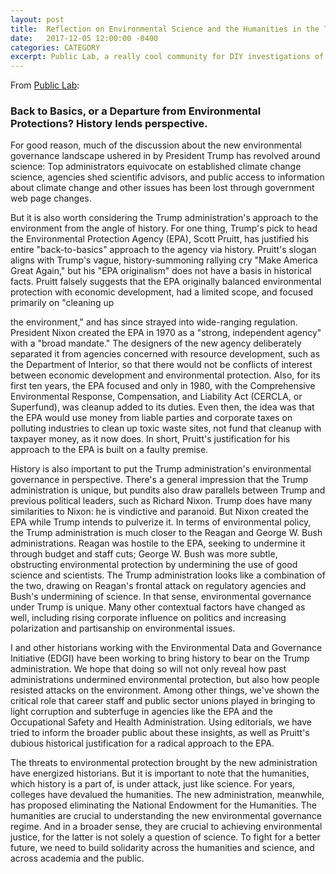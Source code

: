 ```yaml
---
layout: post
title:  Reflection on Environmental Science and the Humanities in the Trump Administration
date:   2017-12-05 12:00:00 -0400
categories: CATEGORY
excerpt: Public Lab, a really cool community for DIY investigations of local environmental health and justice issues, asked me to contribute a piece reflecting on what it's like to be an environmental historian in the new Trump Administration. As I note, history matters because the administration justifies it's radical approach to environmental policy through history (wrongly, but nevertheless), and also because history helps put the current administration in context (by comparing it to Nixon, Reagan, and the Bushes, for example). Finally, the new administration threatens scientific research, but also the humanities -- we need solidarity to resist it. You can read the full essay at <a href=https://publiclab.org/notes/mlamadrid/12-05-2017/back-to-basics-or-a-departure-from-environmental-protections-history-lends-perspective>Public Lab</a> or in this blog post.
---
```

From [Public Lab](https://publiclab.org/notes/mlamadrid/12-05-2017/back-to-basics-or-a-departure-from-environmental-protections-history-lends-perspective):

<h3>Back to Basics, or a Departure from Environmental Protections? History lends perspective.</h3>

For good reason, much of the discussion about the new environmental governance landscape ushered in by President Trump has revolved around science: Top administrators equivocate on established climate change science, agencies shed scientific advisors, and public access to information about climate change and other issues has been lost through government web page changes.

But it is also worth considering the Trump administration's approach to the environment from the angle of history. For one thing, Trump's pick to head the Environmental Protection Agency (EPA), Scott Pruitt, has justified his entire "back-to-basics" approach to the agency via history. Pruitt's slogan aligns with Trump's vague, history-summoning rallying cry "Make America Great Again," but his "EPA originalism" does not have a basis in historical facts. Pruitt falsely suggests that the EPA originally balanced environmental protection with economic development, had a limited scope, and focused primarily on "cleaning up

the environment," and has since strayed into wide-ranging regulation. President Nixon created the EPA in 1970 as a "strong, independent agency" with a "broad mandate." The designers of the new agency deliberately separated it from agencies concerned with resource development, such as the Department of Interior, so that there would not be conflicts of interest between economic development and environmental protection. Also, for its first ten years, the EPA focused and only in 1980, with the Comprehensive Environmental Response, Compensation, and Liability Act (CERCLA, or Superfund), was cleanup added to its duties. Even then, the idea was that the EPA would use money from liable parties and corporate taxes on polluting industries to clean up toxic waste sites, not fund that cleanup with taxpayer money, as it now does. In short, Pruitt's justification for his approach to the EPA is built on a faulty premise.

History is also important to put the Trump administration's environmental governance in perspective. There's a general impression that the Trump administration is unique, but pundits also draw parallels between Trump and previous political leaders, such as Richard Nixon. Trump does have many similarities to Nixon: he is vindictive and paranoid. But Nixon created the EPA while Trump intends to pulverize it. In terms of environmental policy, the Trump administration is much closer to the Reagan and George W. Bush administrations. Reagan was hostile to the EPA, seeking to undermine it through budget and staff cuts; George W. Bush was more subtle, obstructing environmental protection by undermining the use of good science and scientists. The Trump administration looks like a combination of the two, drawing on Reagan's frontal attack on regulatory agencies and Bush's undermining of science. In that sense, environmental governance under Trump is unique. Many other contextual factors have changed as well, including rising corporate influence on politics and increasing polarization and partisanship on environmental issues.

I and other historians working with the Environmental Data and Governance Initiative (EDGI) have been working to bring history to bear on the Trump administration. We hope that doing so will not only reveal how past administrations undermined environmental protection, but also how people resisted attacks on the environment. Among other things, we've shown the critical role that career staff and public sector unions played in bringing to light corruption and subterfuge in agencies like the EPA and the Occupational Safety and Health Administration. Using editorials, we have tried to inform the broader public about these insights, as well as Pruitt's dubious historical justification for a radical approach to the EPA.

The threats to environmental protection brought by the new administration have energized historians. But it is important to note that the humanities, which history is a part of, is under attack, just like science. For years, colleges have devalued the humanities. The new administration, meanwhile, has proposed eliminating the National Endowment for the Humanities. The humanities are crucial to understanding the new environmental governance regime. And in a broader sense, they are crucial to achieving environmental justice, for the latter is not solely a question of science. To fight for a better future, we need to build solidarity across the humanities and science, and across academia and the public.
